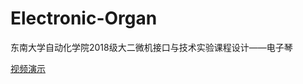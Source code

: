# Electronic-Organ
东南大学自动化学院2018级大二微机接口与技术实验课程设计——电子琴

[视频演示](https://www.bilibili.com/video/BV13K411p7sT)
